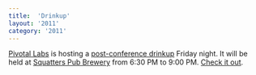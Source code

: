 ```yaml
---
title:  'Drinkup'
layout: '2011'
category: '2011'
---
```

[Pivotal Labs] is hosting a [post-conference drinkup] Friday night. It will be held at [Squatters Pub Brewery] from 6:30 PM to 9:00 PM. [Check it out][post-conference drinkup].

  [Pivotal Labs]: sponsors#pivotallabs
  [post-conference drinkup]: http://mtnwestrubyconf.org/2011/drinkup
  [Squatters Pub Brewery]: http://www.squatters.com/
